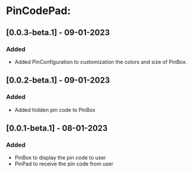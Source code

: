 # PinCodePad:

## [0.0.3-beta.1] - 09-01-2023

### Added
- Added PinConfiguration to customization the colors and size of PinBox.

## [0.0.2-beta.1] - 09-01-2023

### Added
- Added hidden pin code to PinBox 

## [0.0.1-beta.1] - 08-01-2023

### Added
- PinBox to display the pin code to user
- PinPad to receive the pin code from user

